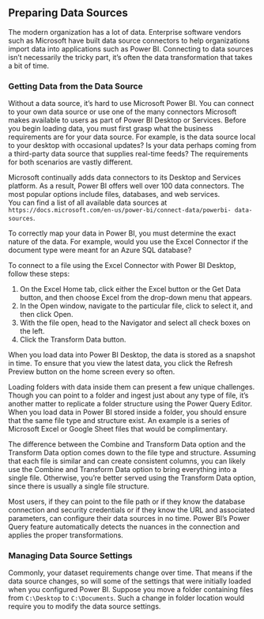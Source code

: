 ## Preparing Data Sources
The modern organization has a lot of data. Enterprise software vendors such as Microsoft have built data source connectors to help organizations import data into applications such as Power BI. Connecting to data sources isn’t necessarily the tricky part, it’s often the data transformation that takes a bit of time.

### Getting Data from the Data Source
Without a data source, it’s hard to use Microsoft Power BI. You can connect to your own data source or use one of the many connectors Microsoft makes available to users as part of Power BI Desktop or Services. Before you begin loading data, you must first grasp what the business requirements are for your data source. For example, is the data source local to your desktop with occasional updates? Is your data perhaps coming from a third-party data source that supplies real-time feeds? The requirements for both scenarios are vastly different.  

Microsoft continually adds data connectors to its Desktop and Services platform. As a result, Power BI offers well
over 100 data connectors. The most popular options include files, databases, and web services.  
You can find a list of all available data sources at `https://docs.microsoft.com/en-us/power-bi/connect-data/powerbi-
data-sources`.  

To correctly map your data in Power BI, you must determine the exact nature of the data. For example, would you use the Excel Connector if the document type were meant for an Azure SQL database?  

To connect to a file using the Excel Connector with Power BI Desktop, follow these steps:
1. On the Excel Home tab, click either the Excel button or the Get Data button, and then choose Excel from the drop-down menu that appears.
2. In the Open window, navigate to the particular file, click to select it, and then click Open.
3. With the file open, head to the Navigator and select all check boxes on the left.
4. Click the Transform Data button.
   

When you load data into Power BI Desktop, the data is stored as a snapshot in time. To ensure that you view the latest data, you click the Refresh Preview button on the home screen every so often.  

Loading folders with data inside them can present a few unique challenges. Though you can point to a folder and ingest just about any type of file, it’s another matter to replicate a folder structure using the Power Query Editor. When you load data in Power BI stored inside a folder, you should ensure that the same file type and structure exist. An example is a series of Microsoft Excel or Google Sheet files that would be complimentary.  

The difference between the Combine and Transform Data option and the Transform Data option comes down to the file type and structure. Assuming that each file is similar and can create consistent columns, you can likely use the Combine and Transform Data option to bring everything into a single file. Otherwise, you’re better served using the Transform Data option, since there is usually a single file structure.  

Most users, if they can point to the file path or if they know the database connection and security credentials or if they know the URL and associated parameters, can configure their data sources in no time. Power BI’s Power Query feature automatically detects the nuances in the connection and applies the proper transformations.  

### Managing Data Source Settings
Commonly, your dataset requirements change over time. That means if the data source changes, so will some of the settings that were initially loaded when you configured Power BI. Suppose you move a folder containing files from `C:\Desktop` to `C:\Documents`. Such a change in folder location would require you to modify the data source settings.
